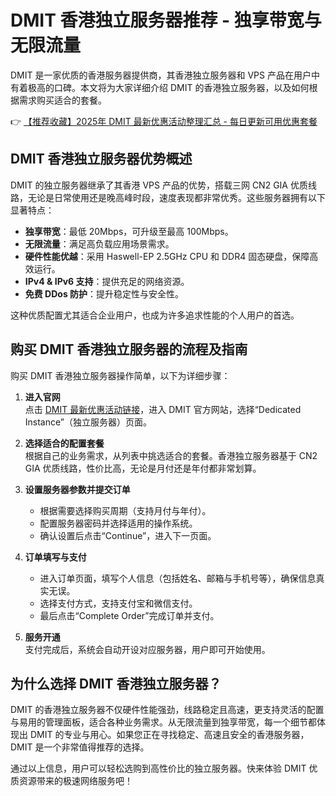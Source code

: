 # DMIT 香港独立服务器推荐 - 独享带宽与无限流量

DMIT 是一家优质的香港服务器提供商，其香港独立服务器和 VPS 产品在用户中有着极高的口碑。本文将为大家详细介绍 DMIT 的香港独立服务器，以及如何根据需求购买适合的套餐。

👉 [【推荐收藏】2025年 DMIT 最新优惠活动整理汇总 - 每日更新可用优惠套餐](https://bit.ly/dmit_coupon)

## DMIT 香港独立服务器优势概述

DMIT 的独立服务器继承了其香港 VPS 产品的优势，搭载三网 CN2 GIA 优质线路，无论是日常使用还是晚高峰时段，速度表现都非常优秀。这些服务器拥有以下显著特点：
- **独享带宽**：最低 20Mbps，可升级至最高 100Mbps。
- **无限流量**：满足高负载应用场景需求。
- **硬件性能优越**：采用 Haswell-EP 2.5GHz CPU 和 DDR4 固态硬盘，保障高效运行。
- **IPv4 & IPv6 支持**：提供充足的网络资源。
- **免费 DDos 防护**：提升稳定性与安全性。

这种优质配置尤其适合企业用户，也成为许多追求性能的个人用户的首选。

## 购买 DMIT 香港独立服务器的流程及指南

购买 DMIT 香港独立服务器操作简单，以下为详细步骤：

1. **进入官网**  
   点击 [DMIT 最新优惠活动链接](https://bit.ly/dmit_coupon)，进入 DMIT 官方网站，选择“Dedicated Instance”（独立服务器）页面。

2. **选择适合的配置套餐**  
   根据自己的业务需求，从列表中挑选适合的套餐。香港独立服务器基于 CN2 GIA 优质线路，性价比高，无论是月付还是年付都非常划算。

3. **设置服务器参数并提交订单**  
   - 根据需要选择购买周期（支持月付与年付）。
   - 配置服务器密码并选择适用的操作系统。
   - 确认设置后点击“Continue”，进入下一页面。

4. **订单填写与支付**  
   - 进入订单页面，填写个人信息（包括姓名、邮箱与手机号等），确保信息真实无误。
   - 选择支付方式，支持支付宝和微信支付。
   - 最后点击“Complete Order”完成订单并支付。

5. **服务开通**  
   支付完成后，系统会自动开设对应服务器，用户即可开始使用。

## 为什么选择 DMIT 香港独立服务器？

DMIT 的香港独立服务器不仅硬件性能强劲，线路稳定且高速，更支持灵活的配置与易用的管理面板，适合各种业务需求。从无限流量到独享带宽，每一个细节都体现出 DMIT 的专业与用心。如果您正在寻找稳定、高速且安全的香港服务器，DMIT 是一个非常值得推荐的选择。

通过以上信息，用户可以轻松选购到高性价比的独立服务器。快来体验 DMIT 优质资源带来的极速网络服务吧！